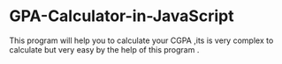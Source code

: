 # GPA-Calculator-in-JavaScript
This program will help you to calculate your CGPA ,its is very complex to calculate but very easy by the help of this program .
